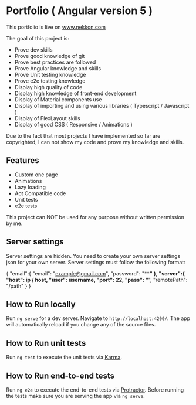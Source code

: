 # Portfolio ( Angular version 5 )

This portfolio is live on www.nekkon.com

The goal of this project is:
* Prove dev skills
* Prove good knowledge of git
* Prove best practices are followed
* Prove Angular knowledge and skills
* Prove Unit testing knowledge
* Prove e2e testing knowledge
* Display high quality of code
* Display high knowledge of front-end development
* Display of Material components use
* Display of importing and using various libraries ( Typescript / Javascript )
* Display of FlexLayout skills
* Display of good CSS ( Responsive / Animations )

Due to the fact that most projects I have implemented so far are copyrighted, I can not show my code and prove my knowledge and skills.

## Features

* Custom one page
* Animations
* Lazy loading
* Aot Compatible code
* Unit tests
* e2e tests

This project can NOT be used for any purpose without written permission by me.

## Server settings

Server settings are hidden. You need to create your own server settings json for your own server. Server settings must follow the following format:

{
    "email":{
        "email": "example@gmail.com",
        "password": "********"
    },
    "server":{
        "host": ip / host,
        "user": username,
        "port": 22,
        "pass": "******",
        "remotePath": "/path"
    }
}

## How to Run locally
Run `ng serve` for a dev server. Navigate to `http://localhost:4200/`. The app will automatically reload if you change any of the source files.

## How to Run unit tests

Run `ng test` to execute the unit tests via [Karma](https://karma-runner.github.io).

## How to Run end-to-end tests

Run `ng e2e` to execute the end-to-end tests via [Protractor](http://www.protractortest.org/).
Before running the tests make sure you are serving the app via `ng serve`.
